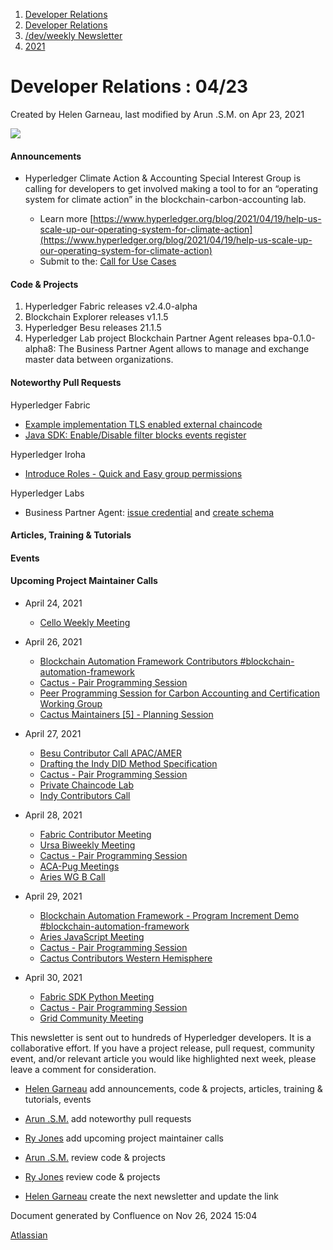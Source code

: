 1. [Developer Relations](index.html)
2. [Developer Relations](Developer-Relations_17170434.html)
3. [/dev/weekly Newsletter](17170445.html)
4. [2021](2021_17170692.html)

# Developer Relations : 04/23

Created by Helen Garneau, last modified by Arun .S.M. on Apr 23, 2021

![](https://ci5.googleusercontent.com/proxy/MJRSjrctXlb1mME2ABG2bmd6USk_RV1YmMN0IwFTnq8glRSRbLJzh0V5qUIcbOChuHya5NG1I-cT70b6ZaNTwaC4J2E-Hor9uTjrWSCVp0WrYWhNGdQijGkZSxz12C7yGsn43fvqFawLiKE7nw4n6PQZUTM-2lhEnVsqkeEMBLe23PvT=s0-d-e1-ft#http://image.email.thelinuxfoundation.org/lib/fe37157075640475711c73/m/2/0f181714-03b7-4174-9914-2c73127fde89.png)

#### Announcements

- Hyperledger Climate Action &amp; Accounting Special Interest Group is calling for developers to get involved making a tool to for an “operating system for climate action” in the blockchain-carbon-accounting lab.
  
  - Learn more [https://www.hyperledger.org/blog/2021/04/19/help-us-scale-up-our-operating-system-for-climate-action](https://www.hyperledger.org/blog/2021/04/19/help-us-scale-up-our-operating-system-for-climate-action)
  - Submit to the: [Call for Use Cases](https://lf-hyperledger.atlassian.net/wiki/display/CASIG/Call+for+Use+Cases)

#### Code &amp; Projects

1. Hyperledger Fabric releases v2.4.0-alpha
2. Blockchain Explorer releases v1.1.5
3. Hyperledger Besu releases 21.1.5
4. Hyperledger Lab project Blockchain Partner Agent releases bpa-0.1.0-alpha8: The Business Partner Agent allows to manage and exchange master data between organizations.

#### Noteworthy Pull Requests

Hyperledger Fabric

- [Example implementation TLS enabled external chaincode](https://github.com/hyperledger/fabric-samples/pull/438)
- [Java SDK: Enable/Disable filter blocks events register](https://github.com/hyperledger/fabric-gateway-java/pull/75)

Hyperledger Iroha

- [Introduce Roles - Quick and Easy group permissions](https://github.com/hyperledger/iroha/pull/986)

Hyperledger Labs

- Business Partner Agent: [issue credential](https://github.com/hyperledger-labs/business-partner-agent/pull/389) and [create schema](https://github.com/hyperledger-labs/business-partner-agent/pull/386)

#### Articles, Training &amp; Tutorials

#### Events

#### Upcoming Project Maintainer Calls

- April 24, 2021
  
  - [Cello Weekly Meeting](https://lists.hyperledger.org/g/cello/viewevent?repeatid=20636&eventid=1110183&calstart=2021-04-24)
- April 26, 2021
  
  - [Blockchain Automation Framework Contributors #blockchain-automation-framework](https://lists.hyperledger.org/g/labs/viewevent?repeatid=31086&eventid=1110190&calstart=2021-04-26)
  - [Cactus - Pair Programming Session](https://lists.hyperledger.org/g/cactus/viewevent?repeatid=35080&eventid=1103468&calstart=2021-04-26)
  - [Peer Programming Session for Carbon Accounting and Certification Working Group](https://lists.hyperledger.org/g/climate-sig/viewevent?repeatid=31581&eventid=1103217&calstart=2021-04-26)
  - [Cactus Maintainers \[5\] - Planning Session](https://lists.hyperledger.org/g/cactus/viewevent?repeatid=36254&eventid=1109493&calstart=2021-04-26)
- April 27, 2021
  
  - [Besu Contributor Call APAC/AMER](https://lists.hyperledger.org/g/besu/viewevent?repeatid=22224&eventid=1103301&calstart=2021-04-27)
  - [Drafting the Indy DID Method Specification](https://lists.hyperledger.org/g/indy/viewevent?repeatid=32661&eventid=1103317&calstart=2021-04-27)
  - [Cactus - Pair Programming Session](https://lists.hyperledger.org/g/cactus/viewevent?repeatid=35080&eventid=1103469&calstart=2021-04-27)
  - [Private Chaincode Lab](https://lists.hyperledger.org/g/fabric/viewevent?repeatid=22096&eventid=1113405&calstart=2021-04-27)
  - [Indy Contributors Call](https://lists.hyperledger.org/g/indy/viewevent?repeatid=13838&eventid=1103319&calstart=2021-04-27)
- April 28, 2021
  
  - [Fabric Contributor Meeting](https://lists.hyperledger.org/g/fabric/viewevent?repeatid=24800&eventid=1103295&calstart=2021-04-28)
  - [Ursa Biweekly Meeting](https://lists.hyperledger.org/g/ursa/viewevent?repeatid=22155&eventid=1103329&calstart=2021-04-28)
  - [Cactus - Pair Programming Session](https://lists.hyperledger.org/g/cactus/viewevent?repeatid=35080&eventid=1103470&calstart=2021-04-28)
  - [ACA-Pug Meetings](https://lists.hyperledger.org/g/aries/viewevent?repeatid=23839&eventid=1103238&calstart=2021-04-28)
  - [Aries WG B Call](https://lists.hyperledger.org/g/aries/viewevent?repeatid=21922&eventid=1103232&calstart=2021-04-28)
- April 29, 2021
  
  - [Blockchain Automation Framework - Program Increment Demo #blockchain-automation-framework](https://lists.hyperledger.org/g/labs/viewevent?repeatid=34536&eventid=1110191&calstart=2021-04-29)
  - [Aries JavaScript Meeting](https://lists.hyperledger.org/g/aries/viewevent?repeatid=35824&eventid=1103236&calstart=2021-04-29)
  - [Cactus - Pair Programming Session](https://lists.hyperledger.org/g/cactus/viewevent?repeatid=35080&eventid=1103471&calstart=2021-04-29)
  - [Cactus Contributors Western Hemisphere](https://lists.hyperledger.org/g/cactus/viewevent?repeatid=29072&eventid=1103406&calstart=2021-04-29)
- April 30, 2021
  
  - [Fabric SDK Python Meeting](https://lists.hyperledger.org/g/fabric/viewevent?repeatid=23592&eventid=1103298&calstart=2021-04-30)
  - [Cactus - Pair Programming Session](https://lists.hyperledger.org/g/cactus/viewevent?repeatid=35080&eventid=1103472&calstart=2021-04-30)
  - [Grid Community Meeting](https://lists.hyperledger.org/g/grid/viewevent?repeatid=30800&eventid=1103342&calstart=2021-04-30)

This newsletter is sent out to hundreds of Hyperledger developers. It is a collaborative effort. If you have a project release, pull request, community event, and/or relevant article you would like highlighted next week, please leave a comment for consideration.

- [Helen Garneau](https://lf-hyperledger.atlassian.net/wiki/people/60da2fc7285656006a667081?ref=confluence) add announcements, code &amp; projects, articles, training &amp; tutorials, events
- [Arun .S.M.](https://lf-hyperledger.atlassian.net/wiki/people/621a0e5097d313006ba7386a?ref=confluence) add noteworthy pull requests
  
- [Ry Jones](https://lf-hyperledger.atlassian.net/wiki/people/557058:078cecfc-fb17-4d9a-8759-b5b74efa6850?ref=confluence) add upcoming project maintainer calls
- [Arun .S.M.](https://lf-hyperledger.atlassian.net/wiki/people/621a0e5097d313006ba7386a?ref=confluence) review code &amp; projects
- [Ry Jones](https://lf-hyperledger.atlassian.net/wiki/people/557058:078cecfc-fb17-4d9a-8759-b5b74efa6850?ref=confluence) review code &amp; projects
- [Helen Garneau](https://lf-hyperledger.atlassian.net/wiki/people/60da2fc7285656006a667081?ref=confluence) create the next newsletter and update the link

Document generated by Confluence on Nov 26, 2024 15:04

[Atlassian](http://www.atlassian.com/)
